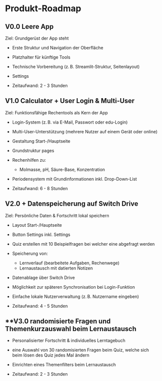 # **Produkt-Roadmap**

## **V0.0 Leere App**
Ziel: Grundgerüst der App steht
- Erste Struktur und Navigation der Oberfläche
- Platzhalter für künftige Tools
- Technische Vorbereitung (z. B. Streamlit-Struktur, Seitenlayout)
- Settings

- Zeitaufwand: 2 - 3 Stunden

## **V1.0 Calculator + User Login & Multi-User**
Ziel: Funktionsfähige Rechentools als Kern der App
- Login-System (z. B. via E-Mail, Passwort oder edu-Login)
- Multi-User-Unterstützung (mehrere Nutzer auf einem Gerät oder online)
- Gestaltung Start-/Hauptseite
- Grundstruktur pages
- Rechenhilfen zu:
  - Molmasse, pH, Säure-Base, Konzentration
- Periodensystem mit Grundinformationen inkl. Drop-Down-List

- Zeitaufwand: 6 - 8 Stunden

## **V2.0 + Datenspeicherung auf Switch Drive**
Ziel: Persönliche Daten & Fortschritt lokal speichern
- Layout Start-/Hauptseite
- Button Settings inkl. Settings
- Quiz erstellen mit 10 Beispielfragen bei welcher eine abgefragt werden
- Speicherung von:
  - Lernverlauf (bearbeitete Aufgaben, Rechenwege)
  - Lernaustausch mit datierten Notizen
- Datenablage über Switch Drive
- Möglichkeit zur späteren Synchronisation bei Login-Funktion
- Einfache lokale Nutzerverwaltung (z. B. Nutzername eingeben)

- Zeitaufwand: 4 - 5 Stunden

## **V3.0 randomisierte Fragen und Themenkurzauswahl beim Lernaustausch
- Personalisierter Fortschritt & individuelles Lerntagebuch
- eine Auswahl von 30 randomisierten Fragen beim Quiz, welche sich beim lösen des Quiz jedes Mal ändern
- Einrichten eines Themenfilters beim Lernaustausch

- Zeitaufwand: 2 - 3 Stunden
